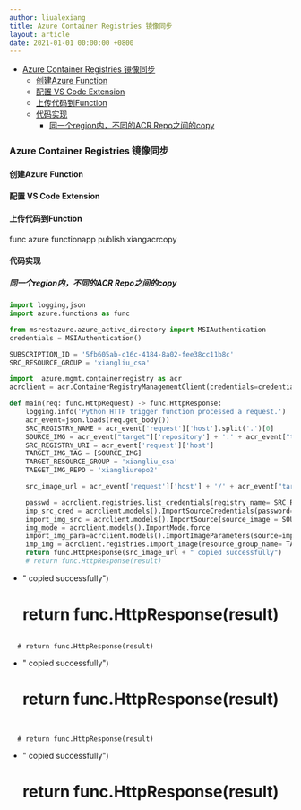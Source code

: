 ```yaml
---
author: liualexiang
title: Azure Container Registries 镜像同步
layout: article
date: 2021-01-01 00:00:00 +0800
---
```





- [Azure Container Registries 镜像同步](#azure-container-registries-镜像同步)
  - [创建Azure Function](#创建azure-function)
  - [配置 VS Code Extension](#配置-vs-code-extension)
  - [上传代码到Function](#上传代码到function)
  - [代码实现](#代码实现)
    - [同一个region内，不同的ACR Repo之间的copy](#同一个region内不同的acr-repo之间的copy)
### Azure Container Registries 镜像同步

#### 创建Azure Function
#### 配置 VS Code Extension
#### 上传代码到Function
 func azure functionapp publish xiangacrcopy


#### 代码实现

##### 同一个region内，不同的ACR Repo之间的copy

```python
import logging,json
import azure.functions as func

from msrestazure.azure_active_directory import MSIAuthentication
credentials = MSIAuthentication()

SUBSCRIPTION_ID = '5fb605ab-c16c-4184-8a02-fee38cc11b8c'
SRC_RESOURCE_GROUP = 'xiangliu_csa'

import  azure.mgmt.containerregistry as acr
acrclient = acr.ContainerRegistryManagementClient(credentials=credentials, subscription_id=SUBSCRIPTION_ID)

def main(req: func.HttpRequest) -> func.HttpResponse:
    logging.info('Python HTTP trigger function processed a request.')
    acr_event=json.loads(req.get_body())
    SRC_REGISTRY_NAME = acr_event['request']['host'].split('.')[0]
    SOURCE_IMG = acr_event["target"]['repository'] + ':' + acr_event["target"]['tag']
    SRC_REGISTRY_URI = acr_event['request']['host']
    TARGET_IMG_TAG = [SOURCE_IMG]
    TARGET_RESOURCE_GROUP = 'xiangliu_csa'
    TAEGET_IMG_REPO = 'xiangliurepo2'

    src_image_url = acr_event['request']['host'] + '/' + acr_event["target"]['repository'] + ':' + acr_event["target"]['tag']

    passwd = acrclient.registries.list_credentials(registry_name= SRC_REGISTRY_NAME , resource_group_name= SRC_RESOURCE_GROUP).passwords[0].value
    imp_src_cred = acrclient.models().ImportSourceCredentials(password= passwd, username= SRC_REGISTRY_NAME)
    import_img_src = acrclient.models().ImportSource(source_image = SOURCE_IMG ,registry_uri= SRC_REGISTRY_URI , credentials = imp_src_cred)
    img_mode = acrclient.models().ImportMode.force
    import_img_para=acrclient.models().ImportImageParameters(source=import_img_src, target_tags = TARGET_IMG_TAG, mode= img_mode)
    imp_img = acrclient.registries.import_image(resource_group_name= TARGET_RESOURCE_GROUP, registry_name =TAEGET_IMG_REPO, parameters=import_img_para)
    return func.HttpResponse(src_image_url + " copied successfully")
    # return func.HttpResponse(result)

```

+ " copied successfully")
    # return func.HttpResponse(result)

```

  # return func.HttpResponse(result)

```

+ " copied successfully")
    # return func.HttpResponse(result)

```


  # return func.HttpResponse(result)

```

+ " copied successfully")
    # return func.HttpResponse(result)

```

